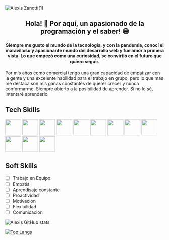
![Alexis Zanotti(1)](https://user-images.githubusercontent.com/84089185/147567953-2a95423e-7a2e-4a02-8460-72ac5f1e2dbe.png)


### 						<h2 align='Center'>Hola! 👋 Por aquí, un apasionado de la programación y el saber! 😄</h2>


### <h4 align='Center'>  Siempre me gusto el mundo de la tecnología, y con la pandemia, conocí el maravilloso y apasionante mundo del desarrollo web y fue amor a primera vista. Lo que empezó como una curiosidad, se convirtió en el futuro que quiero seguir.
Por mis años como comercial tengo una gran capacidad de empatizar con la gente y una excelente habilidad para el trabajo en grupo, pero lo que mas me destaca son mis ganas constantes de querer crecer y nunca conformarme. Siempre abierto a la posibilidad de aprender. Si no lo sé, intentaré aprenderlo </h4>

## Tech Skills    

<span>
<img src="https://cdn.jsdelivr.net/gh/devicons/devicon/icons/javascript/javascript-original.svg" style="width:50px" />
<img src="https://cdn.jsdelivr.net/gh/devicons/devicon/icons/react/react-original.svg" style="width:50px" />
<img src="https://cdn.jsdelivr.net/gh/devicons/devicon/icons/redux/redux-original.svg" style="width:50px" />
<img src="https://cdn.jsdelivr.net/gh/devicons/devicon/icons/express/express-original-wordmark.svg" style="width:50px" />
<img src="https://cdn.jsdelivr.net/gh/devicons/devicon/icons/typescript/typescript-original.svg" style="width:50px" />
<img src="https://cdn.jsdelivr.net/gh/devicons/devicon/icons/sequelize/sequelize-original.svg" style="width:50px" />
<img src="https://cdn.jsdelivr.net/gh/devicons/devicon/icons/nodejs/nodejs-original.svg" style="width:50px" />
<img src="https://cdn.jsdelivr.net/gh/devicons/devicon/icons/postgresql/postgresql-original.svg" style="width:50px" />
<img src="https://cdn.jsdelivr.net/gh/devicons/devicon/icons/html5/html5-original.svg" style="width:50px" />
<img src="https://cdn.jsdelivr.net/gh/devicons/devicon/icons/css3/css3-original.svg" style="width:50px" />
<img src="https://cdn.jsdelivr.net/gh/devicons/devicon/icons/git/git-original.svg" style="width:50px" />
<img src="https://cdn.jsdelivr.net/gh/devicons/devicon/icons/github/github-original.svg" style="width:50px" />
  
</span>




## Soft Skills

- [ ] Trabajo en Equipo
- [ ] Empatía
- [ ] Aprendisaje constante
- [ ] Proactividad
- [ ] Motivación
- [ ] Flexibilidad
- [ ] Comunicación

![Alexis GitHub stats](https://github-readme-stats.vercel.app/api?username=alexiszanotti&show_icons=true&theme=merko)

[![Top Langs](https://github-readme-stats.vercel.app/api/top-langs/?username=alexiszanotti&layout=compact)](https://github.com/alexiszanotti/github-readme-stats)





